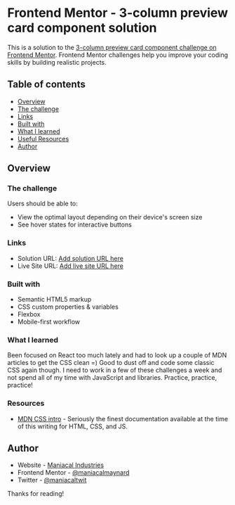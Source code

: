 # Frontend Mentor - 3-column preview card component solution

This is a solution to the [3-column preview card component challenge on Frontend Mentor](https://www.frontendmentor.io/challenges/3column-preview-card-component-pH92eAR2-). Frontend Mentor challenges help you improve your coding skills by building realistic projects.

## Table of contents

- [Overview](#overview)
- [The challenge](#the-challenge)
- [Links](#links)
- [Built with](#built-with)
- [What I learned](#what-i-learned)
- [Useful Resources](#resources)
- [Author](#author)

## Overview

### The challenge

Users should be able to:

- View the optimal layout depending on their device's screen size
- See hover states for interactive buttons

### Links

- Solution URL: [Add solution URL here](https://your-solution-url.com)
- Live Site URL: [Add live site URL here](https://your-live-site-url.com)

### Built with

- Semantic HTML5 markup
- CSS custom properties & variables
- Flexbox
- Mobile-first workflow

### What I learned

Been focused on React too much lately and had to look up a couple of MDN articles to get the CSS clean =) Good to dust off and code some classic CSS again though. I need to work in a few of these challenges a week and not spend all of my time with JavaScript and libraries. Practice, practice, practice!

### Resources

- [MDN CSS intro](https://developer.mozilla.org/en-US/docs/Web/CSS) - Seriously the finest documentation available at the time of this writing for HTML, CSS, and JS.

## Author

- Website - [Maniacal Industries](https://www.maniacalindustries.com)
- Frontend Mentor - [@maniacalmaynard](https://www.frontendmentor.io/profile/ManiacalMaynard)
- Twitter - [@maniacaltwit](https://www.twitter.com/maniacaltwit)

Thanks for reading!
